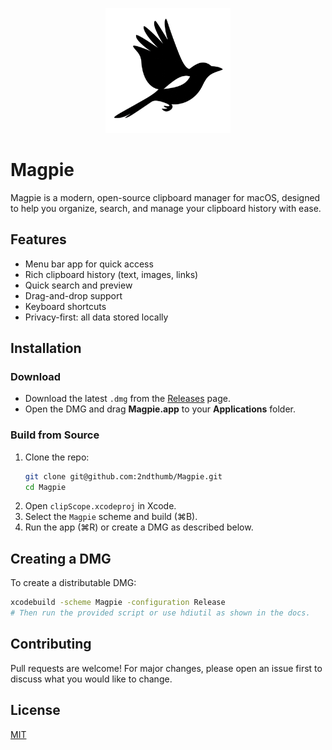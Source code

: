 <p align="center">
  <img src="assets/magpie.png" alt="Magpie Logo" width="200" height="200"/>
</p>

# Magpie

Magpie is a modern, open-source clipboard manager for macOS, designed to help you organize, search, and manage your clipboard history with ease.

## Features
- Menu bar app for quick access
- Rich clipboard history (text, images, links)
- Quick search and preview
- Drag-and-drop support
- Keyboard shortcuts
- Privacy-first: all data stored locally

## Installation

### Download
- Download the latest `.dmg` from the [Releases](https://github.com/2ndthumb/Magpie/releases) page.
- Open the DMG and drag **Magpie.app** to your **Applications** folder.

### Build from Source
1. Clone the repo:
   ```sh
   git clone git@github.com:2ndthumb/Magpie.git
   cd Magpie
   ```
2. Open `clipScope.xcodeproj` in Xcode.
3. Select the `Magpie` scheme and build (⌘B).
4. Run the app (⌘R) or create a DMG as described below.

## Creating a DMG
To create a distributable DMG:
```sh
xcodebuild -scheme Magpie -configuration Release
# Then run the provided script or use hdiutil as shown in the docs.
```

## Contributing
Pull requests are welcome! For major changes, please open an issue first to discuss what you would like to change.

## License
[MIT](LICENSE) 